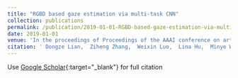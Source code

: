 ```yaml
---
title: "RGBD based gaze estimation via multi-task CNN"
collection: publications
permalink: /publication/2019-01-01-RGBD-based-gaze-estimation-via-multi-task-CNN
date: 2019-01-01
venue: 'In the proceedings of Proceedings of the AAAI conference on artificial intelligence'
citation: ' Dongze Lian,  Ziheng Zhang,  Weixin Luo,  Lina Hu,  Minye Wu,  Zechao Li,  Jingyi Yu,  Shenghua Gao, &quot;RGBD based gaze estimation via multi-task CNN.&quot; In the proceedings of Proceedings of the AAAI conference on artificial intelligence, 2019.'
---
```

Use [Google Scholar](https://scholar.google.com/scholar?q=RGBD+based+gaze+estimation+via+multi+task+CNN){:target="_blank"} for full citation